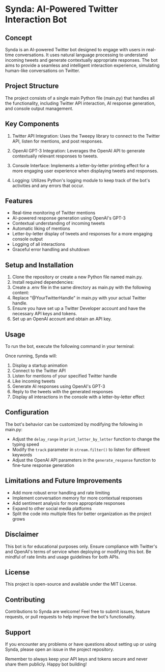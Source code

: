 # Synda: AI-Powered Twitter Interaction Bot

## Concept

Synda is an AI-powered Twitter bot designed to engage with users in real-time conversations. It uses natural language processing to understand incoming tweets and generate contextually appropriate responses. The bot aims to provide a seamless and intelligent interaction experience, simulating human-like conversations on Twitter.

## Project Structure

The project consists of a single main Python file (main.py) that handles all the functionality, including Twitter API interaction, AI response generation, and console output management.

## Key Components

1. Twitter API Integration: Uses the Tweepy library to connect to the Twitter API, listen for mentions, and post responses.

2. OpenAI GPT-3 Integration: Leverages the OpenAI API to generate contextually relevant responses to tweets.

3. Console Interface: Implements a letter-by-letter printing effect for a more engaging user experience when displaying tweets and responses.

4. Logging: Utilizes Python's logging module to keep track of the bot's activities and any errors that occur.

## Features

- Real-time monitoring of Twitter mentions
- AI-powered response generation using OpenAI's GPT-3
- Contextual understanding of incoming tweets
- Automatic liking of mentions
- Letter-by-letter display of tweets and responses for a more engaging console output
- Logging of all interactions
- Graceful error handling and shutdown

## Setup and Installation

1. Clone the repository or create a new Python file named main.py.
2. Install required dependencies:
3. Create a .env file in the same directory as main.py with the following content:
4. Replace "@YourTwitterHandle" in main.py with your actual Twitter handle.
5. Ensure you have set up a Twitter Developer account and have the necessary API keys and tokens.
6. Set up an OpenAI account and obtain an API key.

## Usage

To run the bot, execute the following command in your terminal:

Once running, Synda will:
1. Display a startup animation
2. Connect to the Twitter API
3. Listen for mentions of your specified Twitter handle
4. Like incoming tweets
5. Generate AI responses using OpenAI's GPT-3
6. Reply to the tweets with the generated responses
7. Display all interactions in the console with a letter-by-letter effect

## Configuration

The bot's behavior can be customized by modifying the following in main.py:
- Adjust the `delay_range` in `print_letter_by_letter` function to change the typing speed
- Modify the `track` parameter in `stream.filter()` to listen for different keywords
- Adjust the OpenAI API parameters in the `generate_response` function to fine-tune response generation

## Limitations and Future Improvements

- Add more robust error handling and rate limiting
- Implement conversation memory for more contextual responses
- Add sentiment analysis for more appropriate responses
- Expand to other social media platforms
- Split the code into multiple files for better organization as the project grows

## Disclaimer

This bot is for educational purposes only. Ensure compliance with Twitter's and OpenAI's terms of service when deploying or modifying this bot. Be mindful of rate limits and usage guidelines for both APIs.

## License

This project is open-source and available under the MIT License.

## Contributing

Contributions to Synda are welcome! Feel free to submit issues, feature requests, or pull requests to help improve the bot's functionality.

## Support

If you encounter any problems or have questions about setting up or using Synda, please open an issue in the project repository.

Remember to always keep your API keys and tokens secure and never share them publicly. Happy bot building!
